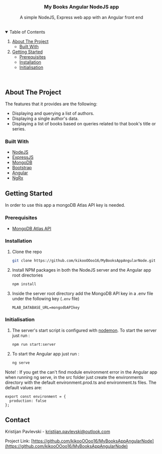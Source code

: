 <!-- PROJECT LOGO -->
<p align="center">
  <h3 align="center">My Books Angular NodeJS app</h3>

  <p align="center">
    A simple NodeJS, Express web app with an Angular front end
    <br />
  </p>
</p>
<br/>



<!-- TABLE OF CONTENTS -->
<details open="open">
  <summary>Table of Contents</summary>
  <ol>
    <li>
      <a href="#about-the-project">About The Project</a>
      <ul>
        <li><a href="#built-with">Built With</a></li>
      </ul>
    </li>
    <li>
      <a href="#getting-started">Getting Started</a>
      <ul>
        <li><a href="#prerequisites">Prerequisites</a></li>
        <li><a href="#installation">Installation</a></li>
        <li><a href="#initialisation">Initialisation</a></li>
      </ul>
    </li>
  </ol>
</details>
<br/>


<!-- ABOUT THE PROJECT -->
## About The Project

The features that it provides are the following:
* Displaying and querying a list of authors.
* Displaying a single author's data.
* Displaying a list of books based on queries related to that book's title or series.

### Built With

* [NodeJS](https://nodejs.org/en/)
* [ExpressJS](https://expressjs.com/)
* [MongoDB](https://www.mongodb.com/cloud/atlas)
* [Bootstrap](https://getbootstrap.com)
* [Angular](https://angular.io/api/common/SlicePipe)
* [NgRx](https://ngrx.io/)


<!-- GETTING STARTED -->
## Getting Started

In order to use this app a mongoDB Atlas API key is needed.

### Prerequisites

* [MongoDB Atlas API](https://www.mongodb.com/cloud/atlas)

### Installation

1. Clone the repo
   ```sh
   git clone https://github.com/kikooOOoo16/MyBooksAppAngularNode.git
   ```
3. Install NPM packages in both the NodeJS server and the Angular app root directories
   ```sh
   npm install
   ```
4. Inside the server root directory add the MongoDB API key in a .env file under the following key (`.env` file)
   ```JS
   MLAB_DATABASE_URL=mongodbAPIkey
   ```
   
### Initialisation

1. The server's start script is configured with [nodemon](https://www.npmjs.com/package/nodemon). To start the server just run :
   ```sh
   npm run start:server
   ```
2. To start the Angular app just run  :
   ```sh
   ng serve
   ```
Note! : If you get the can't find module environment error in the Angular app when running ng serve, in the src folder just create the environments directory with the default environment.prod.ts and environment.ts files. The default values are: 
```TS
export const environment = {
  production: false
};
```

<!-- CONTACT -->
## Contact

Kristijan Pavlevski - kristijan.pavlevski@outlook.com

Project Link: [https://github.com/kikooOOoo16/MyBooksAppAngularNode](https://github.com/kikooOOoo16/MyBooksAppAngularNode)
